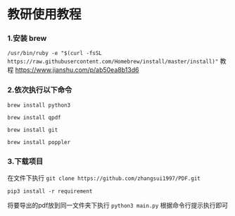 # 教研使用教程

### 1.安装 brew 
```/usr/bin/ruby -e "$(curl -fsSL https://raw.githubusercontent.com/Homebrew/install/master/install)"```
教程 https://www.jianshu.com/p/ab50ea8b13d6
### 2.依次执行以下命令

```brew install python3```


```brew install qpdf```

```brew install git```

```brew install poppler```

### 3.下载项目

在文件下执行
```git clone https://github.com/zhangsui1997/PDF.git```

```pip3 install -r requirement```

将要导出的pdf放到同一文件夹下执行
```python3 main.py```
根据命令行提示执行即可


